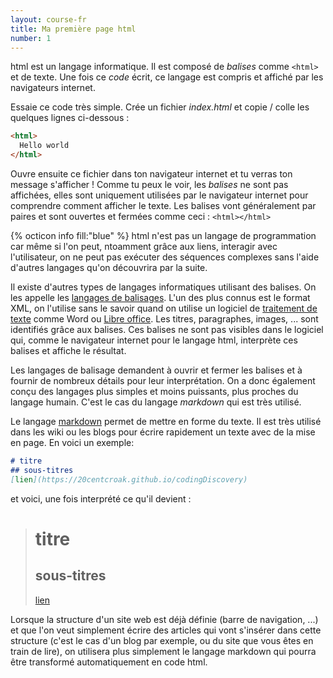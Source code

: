 ```yaml
---
layout: course-fr
title: Ma première page html
number: 1
---
```


html est un langage informatique. Il est composé de *balises* comme `<html>` et de texte.
Une fois ce *code* écrit, ce langage est compris et affiché par les navigateurs internet.

Essaie ce code très simple. Crée un fichier *index.html* et copie / colle les quelques lignes ci-dessous :
```html
<html>
  Hello world
</html>
```

Ouvre ensuite ce fichier dans ton navigateur internet et tu verras ton message s'afficher !
Comme tu peux le voir, les *balises* ne sont pas affichées, elles sont uniquement utilisées par le navigateur internet pour comprendre comment afficher le texte. Les balises vont généralement par paires et sont ouvertes et fermées comme ceci : `<html></html>`

{% octicon info fill:"blue" %} html n'est pas un langage de programmation car même si l'on peut, ntoamment grâce aux liens, interagir avec l'utilisateur, on ne peut pas exécuter des séquences complexes sans l'aide d'autres langages qu'on découvrira par la suite.

Il existe d'autres types de langages informatiques utilisant des balises. On les appelle les [langages de balisages](https://fr.wikipedia.org/wiki/Langage_de_balisage). L'un des plus connus est le format XML, on l'utilise sans le savoir quand on utilise un logiciel de [traitement de texte](https://fr.wikipedia.org/wiki/Traitement_de_texte) comme Word ou [Libre office](https://fr.libreoffice.org/). Les titres, paragraphes, images, ... sont identifiés grâce aux balises. Ces balises ne sont pas visibles dans le logiciel qui, comme le navigateur internet pour le langage html, interprète ces balises et affiche le résultat.

Les langages de balisage demandent à ouvrir et fermer les balises et à fournir de nombreux détails pour leur interprétation. On a donc également conçu des langages plus simples et moins puissants, plus proches du langage humain. C'est le cas du langage *markdown* qui est très utilisé.

Le langage [markdown](https://stackedit.io/) permet de mettre en forme du texte. Il est très utilisé dans les wiki ou les blogs pour écrire rapidement un texte avec de la mise en page. En voici un exemple:
```markdown
# titre
## sous-titres
[lien](https://20centcroak.github.io/codingDiscovery)
```
et voici, une fois interprété ce qu'il devient :
> # titre
>## sous-titres
>[lien](https://20centcroak.github.io/codingDiscovery)

Lorsque la structure d'un site web est déjà définie (barre de navigation, ...) et que l'on veut simplement écrire des articles qui vont s'insérer dans cette structure (c'est le cas d'un blog par exemple, ou du site que vous êtes en train de lire), on utilisera plus simplement le langage markdown qui pourra être transformé automatiquement en code html.
